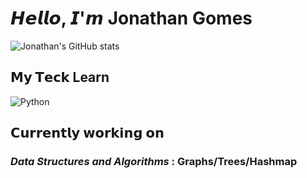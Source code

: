 

# 𝙃𝙚𝙡𝙡𝙤, 𝙄'𝙢 Jonathan Gomes

![Jonathan's GitHub stats](https://github-readme-stats.vercel.app/api?username=Jonathan's&show_icons=true&theme=highcontrast)

## 𝗠𝘆 𝗧𝗲𝗰𝗸 Learn

![Python](https://img.shields.io/badge/-Python-000?&logo=Python)



## 𝗖𝘂𝗿𝗿𝗲𝗻𝘁𝗹𝘆 𝘄𝗼𝗿𝗸𝗶𝗻𝗴 𝗼𝗻

### *Data Structures and Algorithms* : Graphs/Trees/Hashmap
